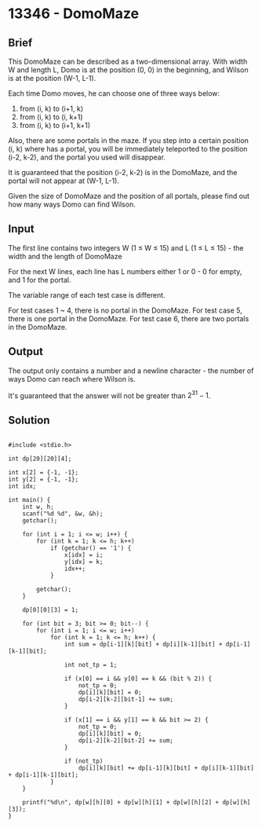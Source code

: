 # 13346 - DomoMaze

## Brief
This DomoMaze can be described as a two-dimensional array. With width W and length L, Domo is at the position (0, 0) in the beginning, and Wilson is at the position (W-1, L-1).

 

Each time Domo moves, he can choose one of three ways below:

1. from (i, k) to (i+1, k)
2. from (i, k) to (i, k+1)
3. from (i, k) to (i+1, k+1)

 

Also, there are some portals in the maze. If you step into a certain position (i, k) where has a portal, you will be immediately teleported to the position (i-2, k-2), and the portal you used will disappear. 

It is guaranteed that the position (i-2, k-2) is in the DomoMaze, and the portal will not appear at (W-1, L-1).

 

Given the size of DomoMaze and the position of all portals, please find out how many ways Domo can find Wilson.

## Input
The first line contains two integers W (1 ≤ W ≤ 15) and L (1 ≤ L ≤ 15) - the width and the length of DomoMaze

For the next W lines, each line has L numbers either 1 or 0 - 0 for empty, and 1 for the portal.

 

The variable range of each test case is different.

For test cases 1 ~ 4, there is no portal in the DomoMaze.
For test case 5, there is one portal in the DomoMaze.
For test case 6, there are two portals in the DomoMaze.

## Output
The output only contains a number and a newline character - the number of ways Domo can reach where Wilson is.

 

It's guaranteed that the answer will not be greater than $2^{31}-1$.

## Solution
```c=

#include <stdio.h>

int dp[20][20][4];

int x[2] = {-1, -1};
int y[2] = {-1, -1};
int idx;

int main() {
    int w, h;
    scanf("%d %d", &w, &h);
    getchar();
    
    for (int i = 1; i <= w; i++) {
        for (int k = 1; k <= h; k++)
            if (getchar() == '1') {
                x[idx] = i;
                y[idx] = k;
                idx++;
            }
                 
        getchar();
    }
   
    dp[0][0][3] = 1;
    
    for (int bit = 3; bit >= 0; bit--) {
        for (int i = 1; i <= w; i++)
            for (int k = 1; k <= h; k++) {
                int sum = dp[i-1][k][bit] + dp[i][k-1][bit] + dp[i-1][k-1][bit];
                
                int not_tp = 1;
                
                if (x[0] == i && y[0] == k && (bit % 2)) {
                    not_tp = 0;
                    dp[i][k][bit] = 0;
                    dp[i-2][k-2][bit-1] += sum;
                }
                
                if (x[1] == i && y[1] == k && bit >= 2) {
                    not_tp = 0;
                    dp[i][k][bit] = 0;
                    dp[i-2][k-2][bit-2] += sum;
                }
                
                if (not_tp)
                    dp[i][k][bit] += dp[i-1][k][bit] + dp[i][k-1][bit] + dp[i-1][k-1][bit];
            }
    }
    
    printf("%d\n", dp[w][h][0] + dp[w][h][1] + dp[w][h][2] + dp[w][h][3]);
}
```